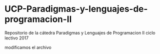 # UCP-Paradigmas-y-lenguajes-de-programacion-II
Repositorio de la cátedra Paradigmas y Lenguajes de Programacion II ciclo lectivo 2017


modificamos el archivo